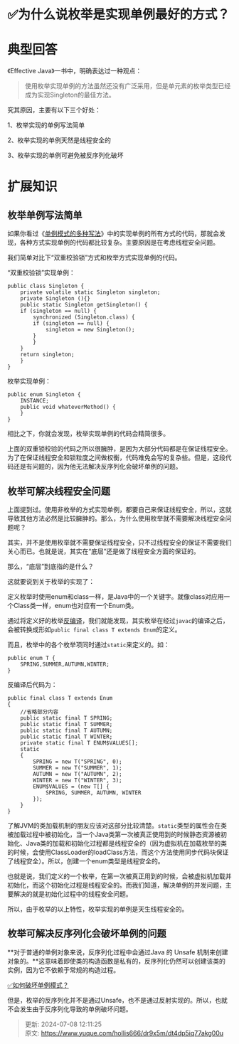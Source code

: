 # ✅为什么说枚举是实现单例最好的方式？

# 典型回答


《Effective Java》一书中，明确表达过一种观点：



> 使用枚举实现单例的方法虽然还没有广泛采用，但是单元素的枚举类型已经成为实现Singleton的最佳方法。
>



究其原因，主要有以下三个好处：

1、枚举实现的单例写法简单

2、枚举实现的单例天然是线程安全的

3、枚举实现的单例可避免被反序列化破坏





# 扩展知识


## 枚举单例写法简单


如果你看过《[单例模式的多种写法](https://www.yuque.com/hollis666/dr9x5m/ggh2h0)》中的实现单例的所有方式的代码，那就会发现，各种方式实现单例的代码都比较复杂。主要原因是在考虑线程安全问题。



我们简单对比下“双重校验锁”方式和枚举方式实现单例的代码。



“双重校验锁”实现单例：



```plain
public class Singleton {  
    private volatile static Singleton singleton;  
    private Singleton (){}  
    public static Singleton getSingleton() {  
    if (singleton == null) {  
        synchronized (Singleton.class) {  
        if (singleton == null) {  
            singleton = new Singleton();  
        }  
        }  
    }  
    return singleton;  
    }  
}
```



枚举实现单例：



```plain
public enum Singleton {  
    INSTANCE;  
    public void whateverMethod() {  
    }  
}
```



相比之下，你就会发现，枚举实现单例的代码会精简很多。



上面的双重锁校验的代码之所以很臃肿，是因为大部分代码都是在保证线程安全。为了在保证线程安全和锁粒度之间做权衡，代码难免会写的复杂些。但是，这段代码还是有问题的，因为他无法解决反序列化会破坏单例的问题。



## 枚举可解决线程安全问题


上面提到过。使用非枚举的方式实现单例，都要自己来保证线程安全，所以，这就导致其他方法必然是比较臃肿的。那么，为什么使用枚举就不需要解决线程安全问题呢？



其实，并不是使用枚举就不需要保证线程安全，只不过线程安全的保证不需要我们关心而已。也就是说，其实在“底层”还是做了线程安全方面的保证的。



那么，“底层”到底指的是什么？



这就要说到关于枚举的实现了：



定义枚举时使用enum和class一样，是Java中的一个关键字。就像class对应用一个Class类一样，enum也对应有一个Enum类。



通过将定义好的枚举[反编译](http://www.hollischuang.com/archives/58)，我们就能发现，其实枚举在经过`javac`的编译之后，会被转换成形如`public final class T extends Enum`的定义。



而且，枚举中的各个枚举项同时通过`static`来定义的。如：



```plain
public enum T {
    SPRING,SUMMER,AUTUMN,WINTER;
}
```



反编译后代码为：



```plain
public final class T extends Enum
{
    //省略部分内容
    public static final T SPRING;
    public static final T SUMMER;
    public static final T AUTUMN;
    public static final T WINTER;
    private static final T ENUM$VALUES[];
    static
    {
        SPRING = new T("SPRING", 0);
        SUMMER = new T("SUMMER", 1);
        AUTUMN = new T("AUTUMN", 2);
        WINTER = new T("WINTER", 3);
        ENUM$VALUES = (new T[] {
            SPRING, SUMMER, AUTUMN, WINTER
        });
    }
}
```



了解JVM的类加载机制的朋友应该对这部分比较清楚。`static`类型的属性会在类被加载过程中被初始化，当一个Java类第一次被真正使用到的时候静态资源被初始化、Java类的加载和初始化过程都是线程安全的（因为虚拟机在加载枚举的类的时候，会使用ClassLoader的loadClass方法，而这个方法使用同步代码块保证了线程安全）。所以，创建一个enum类型是线程安全的。



也就是说，我们定义的一个枚举，在第一次被真正用到的时候，会被虚拟机加载并初始化，而这个初始化过程是线程安全的。而我们知道，解决单例的并发问题，主要解决的就是初始化过程中的线程安全问题。



所以，由于枚举的以上特性，枚举实现的单例是天生线程安全的。



## 枚举可解决反序列化会破坏单例的问题


**对于普通的单例对象来说，反序列化过程中会通过Java 的 Unsafe 机制来创建对象的。**这意味着即使类的构造函数是私有的，反序列化仍然可以创建该类的实例，因为它不依赖于常规的构造过程。



[✅如何破坏单例模式？](https://www.yuque.com/hollis666/dr9x5m/vqtp00#WKH7c)



但是，枚举的反序列化并不是通过Unsafe，也不是通过反射实现的。所以，也就不会发生由于反序列化导致的单例破坏问题。



> 更新: 2024-07-08 12:11:25  
> 原文: <https://www.yuque.com/hollis666/dr9x5m/dt4dp5iq77akg00u>